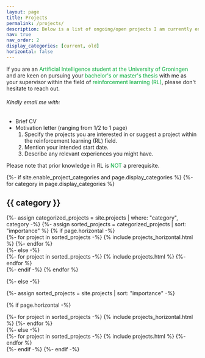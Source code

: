 ```yaml
---
layout: page
title: Projects
permalink: /projects/
description: Below is a list of ongoing/open projects I am currently engaged with. 
nav: true
nav_order: 2
display_categories: [current, old]
horizontal: false
---
```

If you are an <span style="color: #00ab37;">Artificial Intelligence student at the University of Groningen</span> and are keen on pursuing your <span style="color: #00ab37;">bachelor's or master's thesis</span> with me as your supervisor within the field of <span style="color: #00ab37;">reinforcement learning (RL)</span>, please don't hesitate to reach out.  
<h6>Kindly email me with:</h6>
<ul>
    <li>Brief CV </li>
    <li>Motivation letter (ranging from 1/2 to 1 page)
        <ol>
            <li>Specify the projects you are interested in or suggest a project within the reinforcement learning (RL) field.</li>
            <li>Mention your intended start date.</li>
            <li>Describe any relevant experiences you might have.</li>
        </ol>
    </li>
</ul>

Please note that prior knowledge in RL is <span style="color: #00ab37;">NOT</span> a prerequisite.

<!-- pages/projects.md -->
<div class="projects">
{%- if site.enable_project_categories and page.display_categories %}
  <!-- Display categorized projects -->
  {%- for category in page.display_categories %}
  <h2 class="category">{{ category }}</h2>
  {%- assign categorized_projects = site.projects | where: "category", category -%}
  {%- assign sorted_projects = categorized_projects | sort: "importance" %}
  <!-- Generate cards for each project -->
  {% if page.horizontal -%}
  <div class="container">
    <div class="row row-cols-2">
    {%- for project in sorted_projects -%}
      {% include projects_horizontal.html %}
    {%- endfor %}
    </div>
  </div>
  {%- else -%}
  <div class="grid">
    {%- for project in sorted_projects -%}
      {% include projects.html %}
    {%- endfor %}
  </div>
  {%- endif -%}
  {% endfor %}

{%- else -%}
<!-- Display projects without categories -->
  {%- assign sorted_projects = site.projects | sort: "importance" -%}
  <!-- Generate cards for each project -->
  {% if page.horizontal -%}
  <div class="container">
    <div class="row row-cols-2">
    {%- for project in sorted_projects -%}
      {% include projects_horizontal.html %}
    {%- endfor %}
    </div>
  </div>
  {%- else -%}
  <div class="grid">
    {%- for project in sorted_projects -%}
      {% include projects.html %}
    {%- endfor %}
  </div>
  {%- endif -%}
{%- endif -%}
</div>
